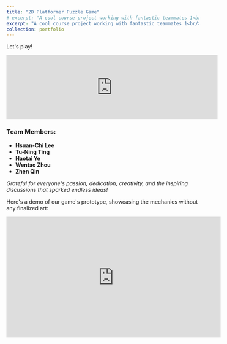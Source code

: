 ```yaml
---
title: "2D Platformer Puzzle Game"
# excerpt: "A cool course project working with fantastic teammates 1<br/><img src='/images/StageSceneGears.png'>"
excerpt: "A cool course project working with fantastic teammates 1<br/><video src='/images/GearStage1.mp4' autoplay loop muted width='100%' style='max-height: 200px;'></video>"
collection: portfolio
---
```


Let's play! 
<iframe frameborder="0" src="https://itch.io/embed/1630415" width="552" height="167"><a href="https://zhen-qin.itch.io/ballexodus">Ball Exodus by Zhen_Qin</a></iframe>

### Team Members:
- **Hsuan-Chi Lee**
- **Tu-Ning Ting**
- **Haotai Ye**
- **Wentao Zhou**
- **Zhen Qin**

*Grateful for everyone's passion, dedication, creativity, and the inspiring discussions that sparked endless ideas!*


Here's a demo of our game's prototype, showcasing the mechanics without any finalized art:

<iframe width="560" height="315" src="https://www.youtube.com/embed/0Oji0gudaJk?si=m7TvQcy2aeDq6NKL" title="YouTube video player" frameborder="0" allow="accelerometer; autoplay; clipboard-write; encrypted-media; gyroscope; picture-in-picture; web-share" referrerpolicy="strict-origin-when-cross-origin" allowfullscreen></iframe>